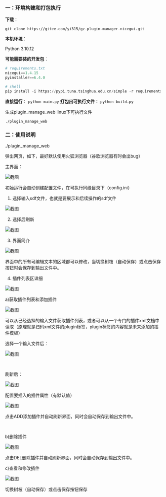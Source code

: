 ### 一：环境构建和打包执行

**下载**：

`git clone https://gitee.com/yi315/gz-plugin-manager-nicegui.git`

**本机环境**：

Python 3.10.12

**可能需要装的开发包**：

```python
# requirements.txt
nicegui==1.4.15
pyinstaller==6.4.0

# shell
pip install -i https://pypi.tuna.tsinghua.edu.cn/simple -r requirements.txt
```

**直接运行**：
`python main.py`
**打包出可执行文件**：
`python build.py`

生成plugin_manage_web   linux下可执行文件

`./plugin_manage_web`   

### 二：使用说明

./plugin_manage_web   

弹出网页，如下，最好默认使用火狐浏览器（谷歌浏览器有时会出bug）

主界面：

![截图](14f325803abf0198970af34ec344d2ba.png)

初始运行会自动创建配置文件，在可执行同级目录下（config.ini）

1. 选择输入sdf文件，也就是要展示和后续操作的sdf文件

![截图](dd58c9d29a301508dcfc5b6d3bcdbe4f.png)

2. 选择后刷新

![截图](9e559fb4892420fa67846950e7c7978f.png)

3. 界面简介

![截图](7a6b37493018665b348ae91332604938.png)

界面中的所有可编辑文本的区域都可以修改，当切换树枝（自动保存）或点击保存按钮时会保存到输出文件中。

4. 插件列表区详细

![截图](25b8a0486b09e7c47ad155d334a45193.png)

a)获取插件列表和添加插件

![截图](3fa89eda136bd9ad4f7d6a8de3cfdb9a.png)

可以从已经选择的输入文件获取插件列表，或者可以从一个专门的插件xml文档中读取（原理就是扫码xml文件的plugin标签，plugin标签的内容就是未来添加的插件模板）

选择一个输入文件后：

![截图](d70b453be5a251a8bfe434f949c300b4.png)

<br/>

刷新后：

![截图](dca9cd8b993a278f7025c99730987b9c.png)

配置要插入的插件属性（有默认值）

![截图](54c9355fa1f5986a10569d9c8a3b0ed7.png)

点击ADD添加插件并自动刷新界面，同时会自动保存到输出文件中。

<br/>

b)删除插件

![截图](87eb4dbc9631dee82cee84d1b14d580c.png)

点击DEL删除插件并自动刷新界面，同时会自动保存到输出文件中。

c)查看和修改插件

![截图](aa109a5eae17394bd04cbd8f2da5240a.png)

切换树枝（自动保存）或点击保存按钮保存
